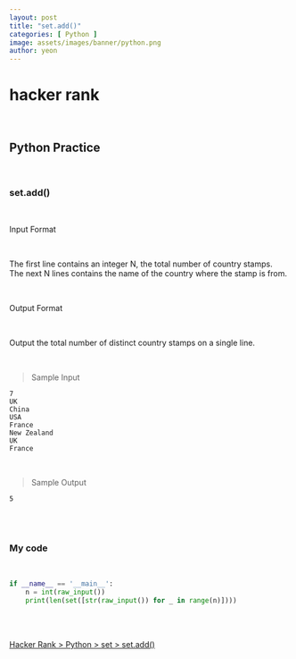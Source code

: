 ```yaml
---
layout: post
title: "set.add()"
categories: [ Python ]
image: assets/images/banner/python.png
author: yeon
---
```


# hacker rank

<br>

## Python Practice

<br>

### set.add()

<br>

Input Format

<br>

The first line contains an integer N, the total number of country stamps. <br>
The next N lines contains the name of the country where the stamp is from. <br>

<br>

Output Format

<br>

Output the total number of distinct country stamps on a single line.

<br>

> Sample Input
~~~
7
UK
China
USA
France
New Zealand
UK
France 
~~~

<br>

> Sample Output
~~~
5
~~~

<br><br>

### My code

<br>

```python
if __name__ == '__main__':
    n = int(raw_input())
    print(len(set([str(raw_input()) for _ in range(n)])))
```

<br>
<br>

[Hacker Rank > Python > set > set.add() ](https://www.hackerrank.com/challenges/py-set-add/problem)